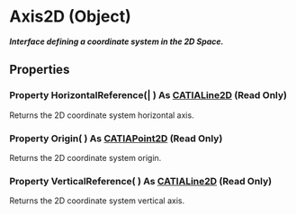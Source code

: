 # Axis2D (Object)

**_Interface defining a coordinate system in the 2D Space._**

## Properties

### Property **HorizontalReference**(| ) As [CATIALine2D](../SketcherInterfaces/interface_Line2D_6416.md) (Read Only)

   Returns the 2D coordinate system horizontal axis.  
### Property **Origin**( ) As [CATIAPoint2D](../SketcherInterfaces/interface_Point2D_9306.md) (Read Only)

   Returns the 2D coordinate system origin.  
### Property **VerticalReference**( ) As [CATIALine2D](../SketcherInterfaces/interface_Line2D_6416.md) (Read Only)

   Returns the 2D coordinate system vertical axis.